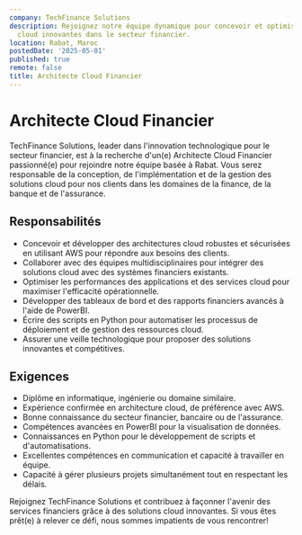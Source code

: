 ```yaml
---
company: TechFinance Solutions
description: Rejoignez notre équipe dynamique pour concevoir et optimiser des solutions
  cloud innovantes dans le secteur financier.
location: Rabat, Maroc
postedDate: '2025-05-01'
published: true
remote: false
title: Architecte Cloud Financier
---
```


# Architecte Cloud Financier

TechFinance Solutions, leader dans l'innovation technologique pour le secteur financier, est à la recherche d'un(e) Architecte Cloud Financier passionné(e) pour rejoindre notre équipe basée à Rabat. Vous serez responsable de la conception, de l'implémentation et de la gestion des solutions cloud pour nos clients dans les domaines de la finance, de la banque et de l'assurance.

## Responsabilités

- Concevoir et développer des architectures cloud robustes et sécurisées en utilisant AWS pour répondre aux besoins des clients.
- Collaborer avec des équipes multidisciplinaires pour intégrer des solutions cloud avec des systèmes financiers existants.
- Optimiser les performances des applications et des services cloud pour maximiser l'efficacité opérationnelle.
- Développer des tableaux de bord et des rapports financiers avancés à l'aide de PowerBI.
- Écrire des scripts en Python pour automatiser les processus de déploiement et de gestion des ressources cloud.
- Assurer une veille technologique pour proposer des solutions innovantes et compétitives.

## Exigences

- Diplôme en informatique, ingénierie ou domaine similaire.
- Expérience confirmée en architecture cloud, de préférence avec AWS.
- Bonne connaissance du secteur financier, bancaire ou de l'assurance.
- Compétences avancées en PowerBI pour la visualisation de données.
- Connaissances en Python pour le développement de scripts et d'automatisations.
- Excellentes compétences en communication et capacité à travailler en équipe.
- Capacité à gérer plusieurs projets simultanément tout en respectant les délais.

Rejoignez TechFinance Solutions et contribuez à façonner l'avenir des services financiers grâce à des solutions cloud innovantes. Si vous êtes prêt(e) à relever ce défi, nous sommes impatients de vous rencontrer!
